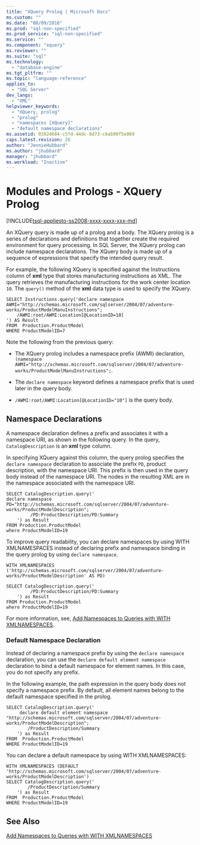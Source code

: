 ```yaml
---
title: "XQuery Prolog | Microsoft Docs"
ms.custom: ""
ms.date: "08/09/2016"
ms.prod: "sql-non-specified"
ms.prod_service: "sql-non-specified"
ms.service: ""
ms.component: "xquery"
ms.reviewer: ""
ms.suite: "sql"
ms.technology: 
  - "database-engine"
ms.tgt_pltfrm: ""
ms.topic: "language-reference"
applies_to: 
  - "SQL Server"
dev_langs: 
  - "XML"
helpviewer_keywords: 
  - "XQuery, prolog"
  - "prolog"
  - "namespaces [XQuery]"
  - "default namespace declarations"
ms.assetid: 03924684-c5fd-44dc-8d73-c6ab90f5e069
caps.latest.revision: 26
author: "JennieHubbard"
ms.author: "jhubbard"
manager: "jhubbard"
ms.workload: "Inactive"
---
```

# Modules and Prologs - XQuery Prolog
[!INCLUDE[tsql-appliesto-ss2008-xxxx-xxxx-xxx-md](../includes/tsql-appliesto-ss2008-xxxx-xxxx-xxx-md.md)]

  An XQuery query is made up of a prolog and a body. The XQuery prolog is a series of declarations and definitions that together create the required environment for query processing. In SQL Server, the XQuery prolog can include namespace declarations. The XQuery body is made up of a sequence of expressions that specify the intended query result.  
  
 For example, the following XQuery is specified against the Instructions column of **xml** type that stores manufacturing instructions as XML. The query retrieves the manufacturing instructions for the work center location `10`. The `query()` method of the **xml** data type is used to specify the XQuery.  
  
```  
SELECT Instructions.query('declare namespace AWMI="http://schemas.microsoft.com/sqlserver/2004/07/adventure-works/ProductModelManuInstructions";           
    /AWMI:root/AWMI:Location[@LocationID=10]  
') AS Result   
FROM  Production.ProductModel  
WHERE ProductModelID=7  
```  
  
 Note the following from the previous query:  
  
-   The XQuery prolog includes a namespace prefix (AWMI) declaration, `(namespace AWMI="http://schemas.microsoft.com/sqlserver/2004/07/adventure-works/ProductModelManuInstructions";`.  
  
-   The `declare namespace` keyword defines a namespace prefix that is used later in the query body.  
  
-   `/AWMI:root/AWMI:Location[@LocationID="10"]` is the query body.  
  
## Namespace Declarations  
 A namespace declaration defines a prefix and associates it with a namespace URI, as shown in the following query. In the query, `CatalogDescription` is an **xml** type column.  
  
 In specifying XQuery against this column, the query prolog specifies the `declare namespace` declaration to associate the prefix `PD`, product description, with the namespace URI. This prefix is then used in the query body instead of the namespace URI. The nodes in the resulting XML are in the namespace associated with the namespace URI.  
  
```  
SELECT CatalogDescription.query('  
declare namespace PD="http://schemas.microsoft.com/sqlserver/2004/07/adventure-works/ProductModelDescription";  
         /PD:ProductDescription/PD:Summary   
    ') as Result  
FROM Production.ProductModel  
where ProductModelID=19  
```  
  
 To improve query readability, you can declare namespaces by using WITH XMLNAMESPACES instead of declaring prefix and namespace binding in the query prolog by using `declare namespace`.  
  
```  
WITH XMLNAMESPACES ('http://schemas.microsoft.com/sqlserver/2004/07/adventure-works/ProductModelDescription' AS PD)  
  
SELECT CatalogDescription.query('  
         /PD:ProductDescription/PD:Summary   
    ') as Result  
FROM Production.ProductModel  
where ProductModelID=19  
```  
  
 For more information, see, [Add Namespaces to Queries with WITH XMLNAMESPACES](../relational-databases/xml/add-namespaces-to-queries-with-with-xmlnamespaces.md).  
  
### Default Namespace Declaration  
 Instead of declaring a namespace prefix by using the `declare namespace` declaration, you can use the `declare default element namespace` declaration to bind a default namespace for element names. In this case, you do not specify any prefix.  
  
 In the following example, the path expression in the query body does not specify a namespace prefix. By default, all element names belong to the default namespace specified in the prolog.  
  
```  
SELECT CatalogDescription.query('  
     declare default element namespace  "http://schemas.microsoft.com/sqlserver/2004/07/adventure-works/ProductModelDescription";  
        /ProductDescription/Summary   
    ') as Result  
FROM  Production.ProductModel  
WHERE ProductModelID=19   
```  
  
 You can declare a default namespace by using WITH XMLNAMESPACES:  
  
```  
WITH XMLNAMESPACES (DEFAULT 'http://schemas.microsoft.com/sqlserver/2004/07/adventure-works/ProductModelDescription')  
SELECT CatalogDescription.query('  
        /ProductDescription/Summary   
    ') as Result  
FROM  Production.ProductModel  
WHERE ProductModelID=19   
```  
  
## See Also  
 [Add Namespaces to Queries with WITH XMLNAMESPACES](../relational-databases/xml/add-namespaces-to-queries-with-with-xmlnamespaces.md)  
  
  

